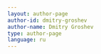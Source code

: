 ```yaml
---
layout: author-page
author-id: dmitry-groshev
author-name: Dmitry Groshev
type: author-page
language: ru
---
```

